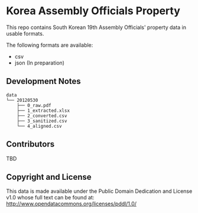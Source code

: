 # Korea Assembly Officials Property

This repo contains South Korean 19th Assembly Officials' property data in usable formats.

The following formats are available:

- csv
- json (In preparation)

## Development Notes

	data
	└── 20120530
    	├── 0_raw.pdf
    	├── 1_extracted.xlsx
	    ├── 2_converted.csv
    	├── 3_sanitized.csv
	    └── 4_aligned.csv
    
## Contributors
TBD

## Copyright and License
This data is made available under the Public Domain Dedication and License v1.0 whose full text can be found at: http://www.opendatacommons.org/licenses/pddl/1.0/
